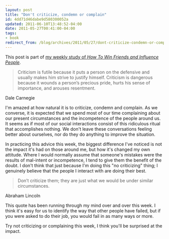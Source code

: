 ```yaml
---
layout: post
title: "Don't criticize, condemn or complain"
id: 4dd71d46dabe9d580300052a
updated: 2011-06-10T13:48:52-04:00
date: 2011-05-27T00:41:00-04:00
tags:
- book
redirect_from: /blog/archives/2011/05/27/dont-criticize-condemn-or-complain/
---
```


This post is part of [my weekly study of *How To Win Friends and Influence People*](/blog/archives/2011/05/27/how-to-win-friends/).

> Criticism is futile because it puts a person on the defensive and usually makes him strive to justify himself. Criticism is dangerous because it wounds a person’s precious pride, hurts his sense of importance, and arouses resentment.

Dale Carnegie

I'm amazed at how natural it is to criticize, condemn and complain. As we converse, it is expected that we spend most of our time complaining about our present circumstances and the incompetence of the people around us. It seems as if most of our social interactions consist of this ridiculous ritual that accomplishes nothing. We don't leave these conversations feeling better about ourselves, nor do they do anything to improve the situation.

In practicing this advice this week, the biggest difference I've noticed is not the impact it's had on those around me, but how it's changed my own attitude. Where I would normally assume that someone's mistakes were the results of mal-intent or incompetence, I tend to give them the benefit of the doubt. I don't think that just because I'm doing this "no criticizing" thing; I genuinely believe that the people I interact with are doing their best.

> Don’t criticize them; they are just what we would be under similar circumstances.

Abraham Lincoln

This quote has been running through my mind over and over this week. I think it's easy for us to identify the way that other people have failed, but if you were asked to do their job, you would fail in as many ways or more.

Try not criticizing or complaining this week, I think you'll be surprised at the impact.
